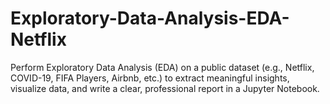 # Exploratory-Data-Analysis-EDA-Netflix
Perform Exploratory Data Analysis (EDA) on a public dataset (e.g., Netflix, COVID-19, FIFA Players, Airbnb, etc.) to extract meaningful insights, visualize data, and write a clear, professional report in a Jupyter Notebook.
